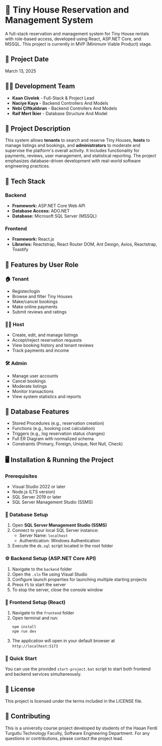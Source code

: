 # 🏡 Tiny House Reservation and Management System

A full-stack reservation and management system for Tiny House rentals with role-based access, developed using React, ASP.NET Core, and MSSQL. This project is currently in MVP (Minimum Viable Product) stage.

## 📅 Project Date

March 13, 2025

## 👨‍💻 Development Team

- **Kaan Civelek** - Full-Stack & Project Lead
- **Naciye Kaya** - Backend Controllers And Models
- **Nebi Çiftkaldıran** - Backend Controllers And Models 
- **Raif Mert İkier** - Database Structure And Model

## 🧾 Project Description

This system allows **tenants** to search and reserve Tiny Houses, **hosts** to manage listings and bookings, and **administrators** to moderate and supervise the platform's overall activity. It includes functionality for payments, reviews, user management, and statistical reporting. The project emphasizes database-driven development with real-world software engineering practices.

## 🔧 Tech Stack

### Backend
- **Framework:** ASP.NET Core Web API
- **Database Access:** ADO.NET
- **Database:** Microsoft SQL Server (MSSQL)

### Frontend
- **Framework:** React.js
- **Libraries:** Reactstrap, React Router DOM, Ant Design, Axios, Reactstrap, Toastify

## 🚀 Features by User Role

### 🏠 Tenant
- Register/login
- Browse and filter Tiny Houses
- Make/cancel bookings
- Make online payments
- Submit reviews and ratings

### 👨‍🌾 Host
- Create, edit, and manage listings
- Accept/reject reservation requests
- View booking history and tenant reviews
- Track payments and income

### 🛠️ Admin
- Manage user accounts
- Cancel bookings
- Moderate listings
- Monitor transactions
- View system statistics and reports

## 📁 Database Features

- Stored Procedures (e.g., reservation creation)
- Functions (e.g., booking cost calculation)
- Triggers (e.g., log reservation status changes)
- Full ER Diagram with normalized schema
- Constraints (Primary, Foreign, Unique, Not Null, Check)

## 🖥️ Installation & Running the Project

### Prerequisites
- Visual Studio 2022 or later
- Node.js (LTS version)
- SQL Server 2019 or later
- SQL Server Management Studio (SSMS)

### 🔐 Database Setup

1. Open **SQL Server Management Studio (SSMS)**
2. Connect to your local SQL Server instance:
   - Server Name: `localhost`
   - Authentication: Windows Authentication
3. Execute the `db.sql` script located in the root folder

### ⚙️ Backend Setup (ASP.NET Core API)

1. Navigate to the `backend` folder
2. Open the `.sln` file using Visual Studio
3. Configure launch properties for launching multiple starting projects
4. Press `F5` to start the server
5. To stop the server, close the console window

### 🎨 Frontend Setup (React)

1. Navigate to the `frontend` folder
2. Open terminal and run:
   ```bash
   npm install
   npm run dev
   ```
3. The application will open in your default browser at `http://localhost:5173`

### 🚀 Quick Start

You can use the provided `start-project.bat` script to start both frontend and backend services simultaneously.

## 📝 License

This project is licensed under the terms included in the LICENSE file.

## 🤝 Contributing

This is a university course project developed by students of the Hasan Ferdi Turgutlu Technology Faculty, Software Engineering Department. For any questions or contributions, please contact the project lead.
